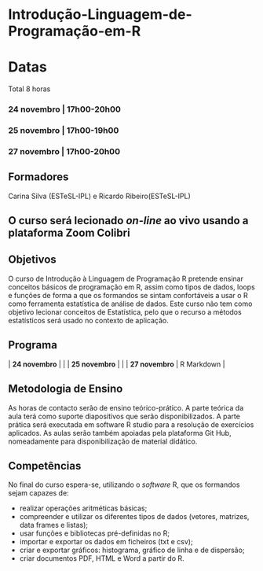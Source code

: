 # Introdução-Linguagem-de-Programação-em-R



# Datas 
Total 8 horas

### 24 novembro | 17h00-20h00
### 25 novembro | 17h00-19h00
### 27 novembro | 17h00-20h00 

## Formadores
   Carina Silva (ESTeSL-IPL) e Ricardo Ribeiro(ESTeSL-IPL)
   
## O curso será lecionado *on-line* ao vivo usando a plataforma Zoom Colibri

## Objetivos
O curso de Introdução à Linguagem de Programação R pretende ensinar conceitos básicos de programação em R, assim como tipos de dados, loops e funções de forma a que os formandos se sintam confortáveis a usar o R como ferramenta estatística de análise de dados.
Este curso não tem como objetivo lecionar conceitos de Estatística, pelo que o recurso a métodos estatísticos será usado no contexto de aplicação.

## Programa


| **24 novembro**                   |                                   |
| **25 novembro**                   |                                   |
| **27 novembro**                   |    R Markdown                     |



## Metodologia de Ensino
As horas de contacto serão de ensino teórico-prático. A parte teórica da aula terá como suporte diapositivos que serão disponibilizados. A parte prática será executada em software R studio para a resolução de exercícios aplicados. As aulas serão também apoiadas pela plataforma Git Hub, nomeadamente para disponibilização de material didático.

## Competências
No final do curso espera-se, utilizando o *software* R, que os formandos sejam capazes de:

   - realizar operações aritméticas básicas;
   - compreender e utilizar os diferentes tipos de dados (vetores, matrizes, data frames e listas);
   - usar funções e bibliotecas pré-definidas no R;
   - importar e exportar os dados em ficheiros (txt e csv);
   - criar e exportar gráficos: histograma, gráfico de linha e de dispersão;
   - criar documentos PDF, HTML e Word a partir do R.
   


